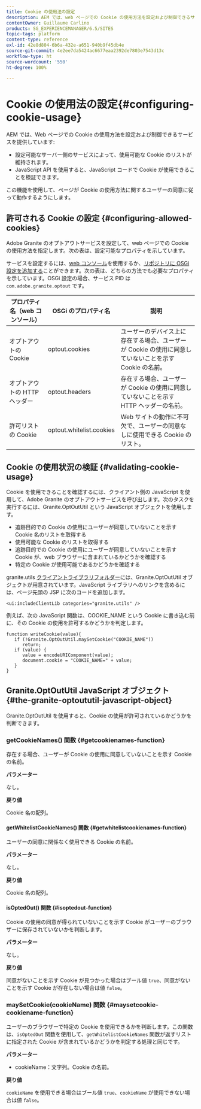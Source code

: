 ```yaml
---
title: Cookie の使用法の設定
description: AEM では、web ページでの Cookie の使用方法を設定および制御できるサービスが提供されています。
contentOwner: Guillaume Carlino
products: SG_EXPERIENCEMANAGER/6.5/SITES
topic-tags: platform
content-type: reference
exl-id: 42e8d804-6b6a-432e-a651-940b9f45db4e
source-git-commit: 4e2ee7da5424ac6677eaa2392de7803e7543d13c
workflow-type: ht
source-wordcount: '550'
ht-degree: 100%

---
```


# Cookie の使用法の設定{#configuring-cookie-usage}

AEM では、Web ページでの Cookie の使用方法を設定および制御できるサービスを提供しています:

* 設定可能なサーバー側のサービスによって、使用可能な Cookie のリストが維持されます。
* JavaScript API を使用すると、JavaScript コードで Cookie が使用できることを検証できます。

この機能を使用して、ページが Cookie の使用方法に関するユーザーの同意に従って動作するようにします。

## 許可される Cookie の設定 {#configuring-allowed-cookies}

Adobe Granite のオプトアウトサービスを設定して、web ページでの Cookie の使用方法を指定します。次の表は、設定可能なプロパティを示しています。

サービスを設定するには、[web コンソール](/help/sites-deploying/configuring-osgi.md#osgi-configuration-with-the-web-console)を使用するか、[リポジトリに OSGi 設定を追加する](/help/sites-deploying/configuring-osgi.md#adding-a-new-configuration-to-the-repository)ことができます。次の表は、どちらの方法でも必要なプロパティを示しています。OSGi 設定の場合、サービス PID は `com.adobe.granite.optout` です。

| プロパティ名（web コンソール） | OSGi のプロパティ名 | 説明 |
|---|---|---|
| オプトアウトの Cookie | optout.cookies | ユーザーのデバイス上に存在する場合、ユーザーが Cookie の使用に同意していないことを示す Cookie の名前。 |
| オプトアウトの HTTP ヘッダー | optout.headers | 存在する場合、ユーザーが Cookie の使用に同意していないことを示す HTTP ヘッダーの名前。 |
| 許可リストの Cookie | optout.whitelist.cookies | Web サイトの動作に不可欠で、ユーザーの同意なしに使用できる Cookie のリスト。 |

## Cookie の使用状況の検証 {#validating-cookie-usage}

Cookie を使用できることを確認するには、クライアント側の JavaScript を使用して、Adobe Granite のオプトアウトサービスを呼び出します。次のタスクを実行するには、Granite.OptOutUtil という JavaScript オブジェクトを使用します。

* 追跡目的での Cookie の使用にユーザーが同意していないことを示す Cookie 名のリストを取得する
* 使用可能な Cookie のリストを取得する
* 追跡目的での Cookie の使用にユーザーが同意していないことを示す Cookie が、web ブラウザーに含まれているかどうかを確認する
* 特定の Cookie が使用可能であるかどうかを確認する

granite.utils [クライアントライブラリフォルダー](/help/sites-developing/clientlibs.md#referencing-client-side-libraries)には、Granite.OptOutUtil オブジェクトが用意されています。JavaScript ライブラリへのリンクを含めるには、ページ先頭の JSP に次のコードを追加します。

`<ui:includeClientLib categories="granite.utils" />`

例えば、次の JavaScript 関数は、COOKIE_NAME という Cookie に書き込む前に、その Cookie の使用を許可するかどうかを判定します。

```
function writeCookie(value){
   if (!Granite.OptOutUtil.maySetCookie("COOKIE_NAME"))
      return;
   if (value) {
      value = encodeURIComponent(value);
      document.cookie = "COOKIE_NAME=" + value;
   }
}
```

## Granite.OptOutUtil JavaScript オブジェクト {#the-granite-optoututil-javascript-object}

Granite.OptOutUtil を使用すると、Cookie の使用が許可されているかどうかを判断できます。

### getCookieNames() 関数 {#getcookienames-function}

存在する場合、ユーザーが Cookie の使用に同意していないことを示す Cookie の名前。

**パラメーター**

なし。

**戻り値**

Cookie 名の配列。

#### getWhitelistCookieNames() 関数 {#getwhitelistcookienames-function}

ユーザーの同意に関係なく使用できる Cookie の名前。

**パラメーター**

なし。

**戻り値**

Cookie 名の配列。

#### isOptedOut() 関数 {#isoptedout-function}

Cookie の使用の同意が得られていないことを示す Cookie がユーザーのブラウザーに保存されていないかを判断します。

**パラメーター**

なし。

**戻り値**

同意がないことを示す Cookie が見つかった場合はブール値 `true`、同意がないことを示す Cookie が存在しない場合は値 `false`。

### maySetCookie(cookieName) 関数 {#maysetcookie-cookiename-function}

ユーザーのブラウザーで特定の Cookie を使用できるかを判断します。この関数は、`isOptedOut` 関数を使用して、`getWhitelistCookieNames` 関数が返すリストに指定された Cookie が含まれているかどうかを判定する処理と同じです。

**パラメーター**

* cookieName：文字列。Cookie の名前。

**戻り値**

`cookieName` を使用できる場合はブール値 `true`、`cookieName` が使用できない場合は値 `false`。
